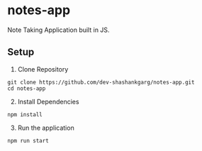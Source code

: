 # notes-app
Note Taking Application built in JS. 

## Setup

1. Clone Repository
```
git clone https://github.com/dev-shashankgarg/notes-app.git
cd notes-app
```

2. Install Dependencies
```
npm install
```

3. Run the application
```
npm run start
```